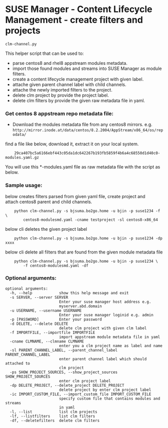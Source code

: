 # SUSE Manager - Content Lifecycle Management - create filters and projects

```clm-channel.py``` 

This helper script that can be used to:
* parse centos8 and rhel8 appstream modules metadata.
* import those found modules and streams into SUSE Manager as module filters.
* create a content lifecycle management project with given label.
* attache given parent channel label with child channels.
* attache the newly imported filters to the project.
* delete clm project by provide the project label.
* delete clm filters by provide the given raw metadata file in yaml.

### Get centos 8 appstream repo metadata file:
* Download the modules metadata file from any centos8 mirrors.
e.g. ```http://mirror.inode.at/data/centos/8.2.2004/AppStream/x86_64/os/repodata/```

find a file like below, download it, extract it on your local system.
```
    29ca407bc5a6166ebf443c05da1dc642267b193fb5859f4b6a4c68550d1d40c0-modules.yaml.gz
```
You will use this *-modules.yaml file as raw metadata file with the script as below.

### Sample usage:

below creates filters parsed from given yaml file, create project and \
attach centos8 parent and child channels.
```
    python clm-channel.py -s bjsuma.bo2go.home -u bjin -p suse1234 -f \
        centos8-modulesmd.yaml -cname testproject -sl centos8-x86_64
``` 

below cli deletes the given project label
``` 
    python clm-channel.py -s bjsuma.bo2go.home -u bjin -p suse1234 -dp xxxx
```
    
below cli delete all filters that are found from the given module metadata file
``` 
    python clm-channel.py -s bjsuma.bo2go.home -u bjin -p suse1234 \
        -f centos8-modulesmd.yaml -df
```

### Optional arguments:

```
optional arguments:
  -h, --help            show this help message and exit
  -s SERVER, --server SERVER
                        Enter your suse manager host address e.g.
                        myserver.abd.domain
  -u USERNAME, --username USERNAME
                        Enter your suse manager loginid e.g. admin
  -p [PASSWORD]         Enter your password
  -d DELETE, --delete DELETE
                        delete clm project with given clm label
  -f IMPORTFILE, --importfile IMPORTFILE
                        import appstream module metadata file in yaml
  -cname CLMNAME, --clmname CLMNAME
                        enter you a clm project name as label and name
  -sl PARENT_CHANNEL_LABEL, --parent_channel_label PARENT_CHANNEL_LABEL
                        enter parent channel label which should attached to
                        clm project
  -ps SHOW_PROJECT_SOURCES, --show_project_sources SHOW_PROJECT_SOURCES
                        enter clm project label
  -dp DELETE_PROJECT, --delete_project DELETE_PROJECT
                        delete project by enter clm project label
  -ic IMPORT_CUSTOM_FILE, --import_custom_file IMPORT_CUSTOM_FILE
                        specify custom file that contains modules and streams
                        in yaml
  -l, --list            list clm projects
  -lf, --listfilters    list clm filters
  -df, --deletefilters  delete clm filters
  ```
